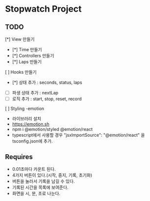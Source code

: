 # Stopwatch Project

## TODO

[*] View 만들기
-   [*] Time 만들기
-   [*] Controllers 만들기
-   [*] Laps 만들기

[ ] Hooks 만들기
-   [*] 상태 추가 : seconds, status, laps
-   [ ] 파생 상태 추가 : nextLap
-   [ ] 로직 추가 : start, stop, reset, record

[ ] Styling -emotion 
-   라이브러리 설치
-   https://emotion.sh
-   npm i @emotion/styled @emotion/react
-   typescript에서 사용할 경우 "jsxImportSource": "@emotion/react" 을 tsconfig.json에 추가.   

## Requires
-  0.01초마다 카운트 된다.
-  4가지 버튼이 있다.(시작, 중지, 기록, 초기화)
-  버튼을 눌러서 기록을 남길 수 있다.
-  기록된 시간을 목록에 보여준다.
-  화면을 시, 분, 초로 나눈다.


